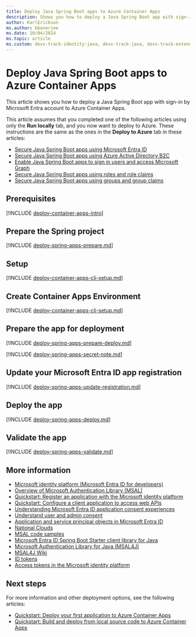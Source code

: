 ```yaml
---
title: Deploy Java Spring Boot apps to Azure Container Apps
description: Shows you how to deploy a Java Spring Boot app with sign-in by Microsoft Entra account to Azure Container Apps.
author: KarlErickson
ms.author: bbanerjee
ms.date: 10/04/2024
ms.topic: article
ms.custom: devx-track-identity-java, devx-track-java, devx-track-extended-java
---
```


# Deploy Java Spring Boot apps to Azure Container Apps

This article shows you how to deploy a Java Spring Boot app with sign-in by Microsoft Entra account to Azure Container Apps.

This article assumes that you completed one of the following articles using only the **Run locally** tab, and you now want to deploy to Azure. These instructions are the same as the ones in the **Deploy to Azure** tab in these articles:

- [Secure Java Spring Boot apps using Microsoft Entra ID](enable-spring-boot-webapp-authentication-entra-id.md)
- [Secure Java Spring Boot apps using Azure Active Directory B2C](enable-spring-boot-webapp-authentication-azure-ad-b2c.md)
- [Enable Java Spring Boot apps to sign in users and access Microsoft Graph](enable-spring-boot-webapp-authorization-entra-id.md)
- [Secure Java Spring Boot apps using roles and role claims   ](enable-spring-boot-webapp-authorization-role-entra-id.md)
- [Secure Java Spring Boot apps using groups and group claims](enable-spring-boot-webapp-authorization-group-entra-id.md)

## Prerequisites

[!INCLUDE [deploy-container-apps-intro](includes/deploy-container-apps-intro.md)]

## Prepare the Spring project

[!INCLUDE [deploy-spring-apps-prepare.md](includes/deploy-spring-apps-prepare.md)]

## Setup

[!INCLUDE [deploy-container-apps-cli-setup.md](includes/deploy-container-apps-cli-setup.md)]

## Create Container Apps Environment

[!INCLUDE [deploy-container-apps-cli-setup.md](includes/deploy-container-apps-create-env-variables.md)]

## Prepare the app for deployment

[!INCLUDE [deploy-spring-apps-prepare-deploy.md](includes/deploy-container-apps-prepare-deploy.md)]

[!INCLUDE [deploy-spring-apps-secret-note.md](includes/deploy-container-apps-secret-note.md)]

## Update your Microsoft Entra ID app registration

[!INCLUDE [deploy-spring-apps-update-registration.md](includes/deploy-container-apps-update-registration.md)]

## Deploy the app

[!INCLUDE [deploy-spring-apps-deploy.md](includes/deploy-container-apps-deploy.md)]

## Validate the app

[!INCLUDE [deploy-spring-apps-validate.md](includes/deploy-container-apps-validate.md)]

## More information

- [Microsoft identity platform (Microsoft Entra ID for developers)](/entra/identity-platform/)
- [Overview of Microsoft Authentication Library (MSAL)](/entra/identity-platform/msal-overview)
- [Quickstart: Register an application with the Microsoft identity platform](/entra/identity-platform/quickstart-register-app)
- [Quickstart: Configure a client application to access web APIs](/entra/identity-platform/quickstart-configure-app-access-web-apis)
- [Understanding Microsoft Entra ID application consent experiences](/entra/identity-platform/application-consent-experience)
- [Understand user and admin consent](/entra/identity-platform/howto-convert-app-to-be-multi-tenant#understand-user-and-admin-consent-and-make-appropriate-code-changes)
- [Application and service principal objects in Microsoft Entra ID](/entra/identity-platform/app-objects-and-service-principals)
- [National Clouds](/entra/identity-platform/authentication-national-cloud#app-registration-endpoints)
- [MSAL code samples](/entra/identity-platform/sample-v2-code?tabs=framework#java)
- [Microsoft Entra ID Spring Boot Starter client library for Java](https://github.com/Azure/azure-sdk-for-java/tree/main/sdk/spring/spring-cloud-azure-starter-active-directory)
- [Microsoft Authentication Library for Java (MSAL4J)](https://github.com/AzureAD/microsoft-authentication-library-for-java)
- [MSAL4J Wiki](https://github.com/AzureAD/microsoft-authentication-library-for-java/wiki)
- [ID tokens](/entra/identity-platform/id-tokens)
- [Access tokens in the Microsoft identity platform](/entra/identity-platform/access-tokens)

## Next steps

For more information and other deployment options, see the following articles:

- [Quickstart: Deploy your first application to Azure Container Apps](/azure/container-apps/java-get-started?pivots=jar)
- [Quickstart: Build and deploy from local source code to Azure Container Apps](/azure/container-apps/quickstart-code-to-cloud?tabs=bash%2Ccsharp&pivots=without-dockerfile)

